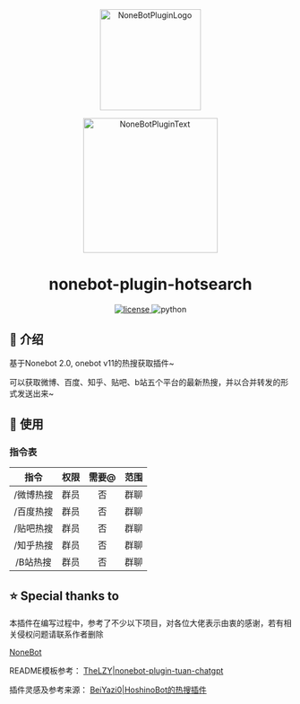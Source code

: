 <div align="center">
  <a href="https://v2.nonebot.dev/store"><img src="https://raw.githubusercontent.com/A-kirami/nonebot-plugin-template/resources/nbp_logo.png" width="180" height="180" alt="NoneBotPluginLogo"></a>
  <br>
  <p><img src="https://raw.githubusercontent.com/A-kirami/nonebot-plugin-template/resources/NoneBotPlugin.svg" width="240" alt="NoneBotPluginText"></p>
</div>

<div align="center">

# nonebot-plugin-hotsearch


<a href="https://cdn.jsdelivr.net/gh/TheLZY/nonebot_plugin_tuan_chatgpt@master/LICENSE.md">
    <img src="https://img.shields.io/github/license/TheLZY/nonebot_plugin_tuan_chatgpt.svg" alt="license">
</a>
<img src="https://img.shields.io/badge/python-3.9+-blue.svg" alt="python">

</div>

## 📖 介绍

基于Nonebot 2.0, onebot v11的热搜获取插件~

可以获取微博、百度、知乎、贴吧、b站五个平台的最新热搜，并以合并转发的形式发送出来~

## 🎉 使用

### 指令表

| 指令 | 权限 | 需要@ | 范围 |
|:-----:|:----:|:----:|:----:|
| /微博热搜 | 群员 | 否 | 群聊 |
| /百度热搜 | 群员 | 否 | 群聊 |
| /贴吧热搜 | 群员 | 否 | 群聊 |
| /知乎热搜 | 群员 | 否 | 群聊 |
| /B站热搜 | 群员 | 否 | 群聊 |

## ⭐ Special thanks to

本插件在编写过程中，参考了不少以下项目，对各位大佬表示由衷的感谢，若有相关侵权问题请联系作者删除

[NoneBot](https://github.com/nonebot)

README模板参考：
[TheLZY|nonebot-plugin-tuan-chatgpt](https://github.com/TheLZY/nonebot_plugin_tuan_chatgpt/blob/master/README.md)

插件灵感及参考来源：
[BeiYazi0|HoshinoBot的热搜插件](https://github.com/BeiYazi0/resou)


